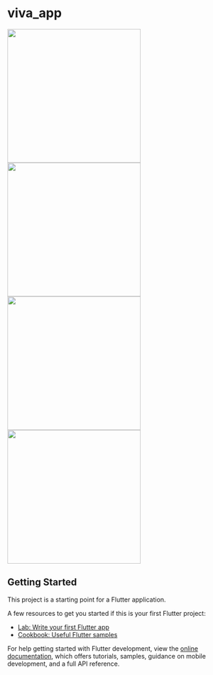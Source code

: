 # viva_app
<img src="https://github.com/bhumikavadhavana/core_viva_app/assets/131368253/79e606d5-adee-403e-95dd-80b3c61f978f" width = "300px">
<img src="https://github.com/bhumikavadhavana/core_viva_app/assets/131368253/18919d73-a341-4728-bfd3-291dd92af516" width = "300px">
<img src="https://github.com/bhumikavadhavana/core_viva_app/assets/131368253/c6a0d4e9-bc3d-498b-8d29-3dacc71b2512" width = "300px">
<img src="https://github.com/bhumikavadhavana/core_viva_app/assets/131368253/e2ba175d-f180-48db-9c49-ec8765bc664c" width = "300px">



## Getting Started

This project is a starting point for a Flutter application.

A few resources to get you started if this is your first Flutter project:

- [Lab: Write your first Flutter app](https://docs.flutter.dev/get-started/codelab)
- [Cookbook: Useful Flutter samples](https://docs.flutter.dev/cookbook)

For help getting started with Flutter development, view the
[online documentation](https://docs.flutter.dev/), which offers tutorials,
samples, guidance on mobile development, and a full API reference.
